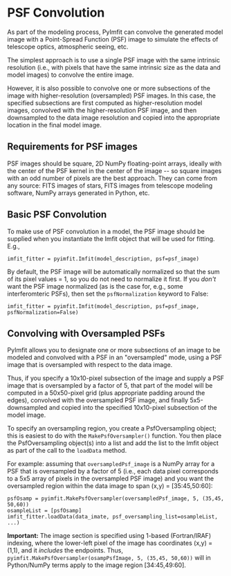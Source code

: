 # PSF Convolution

As part of the modeling process, PyImfit can convolve the generated model image with
a Point-Spread Function (PSF) image to simulate the effects of telescope optics,
atmospheric seeing, etc.

The simplest approach is to use a single PSF image with the same intrinsic resolution
(i.e., with pixels that have the same intrinsic size as the data and model images)
to convolve the entire image.

However, it is also possible to convolve one or more subsections of the image with 
higher-resolution (oversampled) PSF images. In this case, the specified subsections 
are first computed as higher-resolution model images, convolved with the higher-resolution 
PSF image, and then downsampled to the data image resolution and copied into the 
appropriate location in the final model image.


## Requirements for PSF images

PSF images should be square, 2D NumPy floating-point arrays, ideally with the center of the PSF kernel in
the center of the image -- so square images with an odd number of pixels are the
best approach. They can come from any source: FITS images of stars, FITS images from
telescope modeling software, NumPy arrays generated in Python, etc.


## Basic PSF Convolution

To make use of PSF convolution in a model, the PSF image should be supplied when you
instantiate the Imfit object that will be used for fitting. E.g.,

    imfit_fitter = pyimfit.Imfit(model_description, psf=psf_image)

By default, the PSF image will be automatically normalized so that the sum of its pixel values = 1,
so you do not need to normalize it first. If you *don't* want the PSF image normalized 
(as is the case for, e.g., some interferomteric PSFs), then set the `psfNormalization` keyword to False:

    imfit_fitter = pyimfit.Imfit(model_description, psf=psf_image, psfNormalization=False)


## Convolving with Oversampled PSFs

PyImfit allows you to designate one or more subsections of an image to be modeled
and convolved with a PSF in an "oversampled" mode, using a PSF image that is oversampled with
respect to the data image.

Thus, if you specify a 10x10-pixel subsection of the image and supply a PSF image that is oversampled by a
factor of 5, that part of the model will be computed in a 50x50-pixel grid (plus
appropriate padding around the edges), convolved with the oversampled PSF image, and
finally 5x5-downsampled and copied into the specified 10x10-pixel subsection of
the model image.

To specify an oversampling region, you create a PsfOversampling object; this is easiest to do
with the `MakePsfOversampler()` function. You then place the PsfOversampling object(s) into a
list and add the list to the Imfit object as part of the call to the `loadData` method.

For example: assuming that `oversampledPsf_image` is a NumPy array for a PSF that is oversampled 
by a factor of 5 (i.e., each data pixel corresponds to a 5x5 array of pixels in the oversampled 
PSF image) and you want the oversampled region within the data image to span (x,y) = [35:45,50:60]:
 
    psfOsamp = pyimfit.MakePsfOversampler(oversampledPsf_image, 5, (35,45, 50,60))
    osampleList = [psfOsamp]
    imfit_fitter.loadData(data_imate, psf_oversampling_list=osampleList, ...)

**Important:** The image section is specified using
1-based (Fortran/IRAF) indexing, where the lower-left pixel of the image has coordinates (x,y) = (1,1),
and it *includes* the endpoints. Thus, 
`pyimfit.MakePsfOversampler(osampPsfImage, 5, (35,45, 50,60))` will in Python/NumPy terms
apply to the image region [34:45,49:60].
